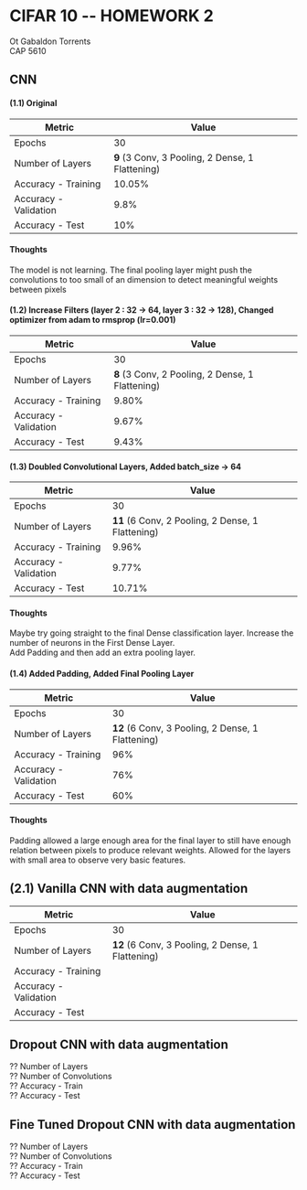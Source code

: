 # CIFAR 10 -- HOMEWORK 2
Ot Gabaldon Torrents  
CAP 5610
## CNN 
#### (1.1) Original
| Metric| Value |
|-------|-------|
|Epochs|30|
|Number of Layers| **9** (3 Conv, 3 Pooling, 2 Dense, 1 Flattening)| 
|Accuracy - Training| 10.05% |
|Accuracy - Validation| 9.8% |  
|Accuracy - Test| 10% |  
#### Thoughts 
The model is not learning. The final pooling layer might push the convolutions to too small of an dimension to detect meaningful weights between pixels
#### (1.2) Increase Filters (layer 2 : 32 -> 64, layer 3 : 32 -> 128), Changed optimizer from adam to rmsprop (lr=0.001) 
| Metric| Value |
|-------|-------|
|Epochs|30|
|Number of Layers| **8** (3 Conv, 2 Pooling, 2 Dense, 1 Flattening) | 
|Accuracy - Training| 9.80% |
|Accuracy - Validation| 9.67% |  
|Accuracy - Test| 9.43% |  
#### (1.3) Doubled Convolutional Layers, Added batch_size -> 64
| Metric| Value |
|-------|-------|
|Epochs|30|
|Number of Layers| **11** (6 Conv, 2 Pooling, 2 Dense, 1 Flattening) | 
|Accuracy - Training| 9.96% |
|Accuracy - Validation| 9.77% |  
|Accuracy - Test| 10.71% |  
#### Thoughts
Maybe try going straight to the final Dense classification layer. 
Increase the number of neurons in the First Dense Layer.  
Add Padding and then add an extra pooling layer.
#### (1.4) Added Padding, Added Final Pooling Layer
| Metric| Value |
|-------|-------|
|Epochs|30|
|Number of Layers| **12** (6 Conv, 3 Pooling, 2 Dense, 1 Flattening) | 
|Accuracy - Training| 96% |
|Accuracy - Validation| 76% |  
|Accuracy - Test| 60%| 
#### Thoughts
Padding allowed a large enough area for the final layer to still have enough relation between pixels to produce relevant weights.
Allowed for the layers with small area to observe very basic features.

## (2.1) Vanilla CNN with data augmentation
| Metric| Value |
|-------|-------|
|Epochs|30|
|Number of Layers| **12** (6 Conv, 3 Pooling, 2 Dense, 1 Flattening) | 
|Accuracy - Training| |
|Accuracy - Validation|  |  
|Accuracy - Test| | 

## Dropout CNN with data augmentation
?? Number of Layers  
?? Number of Convolutions  
?? Accuracy - Train  
?? Accuracy - Test  

## Fine Tuned Dropout CNN with data augmentation
?? Number of Layers  
?? Number of Convolutions  
?? Accuracy - Train  
?? Accuracy - Test  
